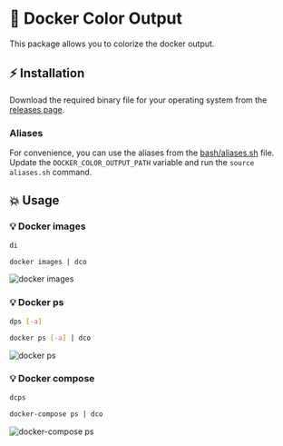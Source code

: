 # 🐳 Docker Color Output

This package allows you to colorize the docker output.

## ⚡️ Installation

Download the required binary file for your operating system from the [releases page](../../releases/latest).

### Aliases

For convenience, you can use the aliases from the [bash/aliases.sh](bash/aliases.sh) file.
Update the `DOCKER_COLOR_OUTPUT_PATH` variable and run the `source aliases.sh` command.

## 💥 Usage

### 💡 Docker images

```bash
di
```

```bash
docker images | dco
```

![docker images](https://user-images.githubusercontent.com/5787193/93581956-7ae7f580-f9aa-11ea-8f81-d6922e1ca892.png)

### 💡 Docker ps

```bash
dps [-a]
```

```bash
docker ps [-a] | dco
```

![docker ps](https://user-images.githubusercontent.com/5787193/93581144-69521e00-f9a9-11ea-86bb-c23d7879c689.png)

### 💡 Docker compose

```bash
dcps
```

```bash
docker-compose ps | dco
```

![docker-compose ps](https://user-images.githubusercontent.com/5787193/93630916-7267dd00-f9f3-11ea-9521-e69152fa86f1.png)
